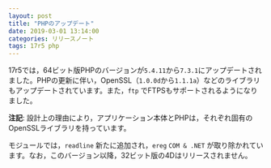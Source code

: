 ```yaml
---
layout: post
title: "PHPのアップデート"
date: 2019-03-01 13:14:00
categories: リリースノート
tags: 17r5 php
---
```


17r5では，64ビット版PHPのバージョンが``5.4.11``から``7.3.1``にアップデートされました。PHPの更新に伴い，OpenSSL（``1.0.0d``から``1.1.1a``）などのライブラリもアップデートされています。また，``ftp`` でFTPSもサポートされるようになりました。

**注記**: 設計上の理由により，アプリケーション本体とPHPは，それぞれ固有のOpenSSLライブラリを持っています。

モジュールでは，``readline`` 新たに追加され，``ereg`` ``COM & .NET`` が取り除かれています。なお，このバージョン以降，32ビット版の4Dはリリースされません。
